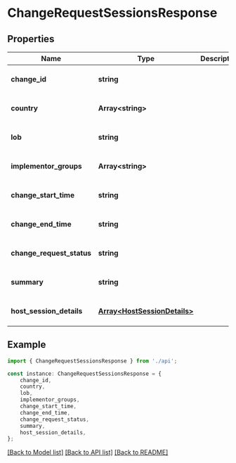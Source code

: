 # ChangeRequestSessionsResponse


## Properties

Name | Type | Description | Notes
------------ | ------------- | ------------- | -------------
**change_id** | **string** |  | [optional] [default to undefined]
**country** | **Array&lt;string&gt;** |  | [optional] [default to undefined]
**lob** | **string** |  | [optional] [default to undefined]
**implementor_groups** | **Array&lt;string&gt;** |  | [optional] [default to undefined]
**change_start_time** | **string** |  | [optional] [default to undefined]
**change_end_time** | **string** |  | [optional] [default to undefined]
**change_request_status** | **string** |  | [optional] [default to undefined]
**summary** | **string** |  | [optional] [default to undefined]
**host_session_details** | [**Array&lt;HostSessionDetails&gt;**](HostSessionDetails.md) |  | [optional] [default to undefined]

## Example

```typescript
import { ChangeRequestSessionsResponse } from './api';

const instance: ChangeRequestSessionsResponse = {
    change_id,
    country,
    lob,
    implementor_groups,
    change_start_time,
    change_end_time,
    change_request_status,
    summary,
    host_session_details,
};
```

[[Back to Model list]](../README.md#documentation-for-models) [[Back to API list]](../README.md#documentation-for-api-endpoints) [[Back to README]](../README.md)
